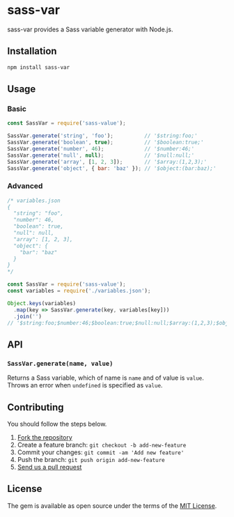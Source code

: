 # sass-var
sass-var provides a Sass variable generator with Node.js.

## Installation
```sh
npm install sass-var
```

## Usage
### Basic

```js
const SassVar = require('sass-value');

SassVar.generate('string', 'foo');          // '$string:foo;'
SassVar.generate('boolean', true);          // '$boolean:true;'
SassVar.generate('number', 46);             // '$number:46;'
SassVar.generate('null', null);             // '$null:null;'
SassVar.generate('array', [1, 2, 3]);       // '$array:(1,2,3);'
SassVar.generate('object', { bar: 'baz' }); // '$object:(bar:baz);'
```

### Advanced
```js
/* variables.json
{
  "string": "foo",
  "number": 46,
  "boolean": true,
  "null": null,
  "array": [1, 2, 3],
  "object": {
    "bar": "baz"
  }
}
*/

const SassVar = require('sass-value');
const variables = require('./variables.json');

Object.keys(variables)
  .map(key => SassVar.generate(key, variables[key]))
  .join('')
// '$string:foo;$number:46;$boolean:true;$null:null;$array:(1,2,3);$object:(bar:baz);'
```

## API
### `SassVar.generate(name, value)`
Returns a Sass variable, which of name is `name` and of value is `value`.
Throws an error when `undefined` is specified as `value`.

## Contributing
You should follow the steps below.

1. [Fork the repository](https://help.github.com/articles/fork-a-repo/)
2. Create a feature branch: `git checkout -b add-new-feature`
3. Commit your changes: `git commit -am 'Add new feature'`
4. Push the branch: `git push origin add-new-feature`
4. [Send us a pull request](https://help.github.com/articles/about-pull-requests/)

## License
The gem is available as open source under the terms of the [MIT License](http://opensource.org/licenses/MIT).
